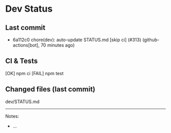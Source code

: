# Dev Status

## Last commit
- 6a112c0 chore(dev): auto-update STATUS.md [skip ci] (#313) (github-actions[bot], 70 minutes ago)
## CI & Tests
[OK] npm ci
[FAIL] npm test

## Changed files (last commit)
dev/STATUS.md

---
Notes:
- ...
